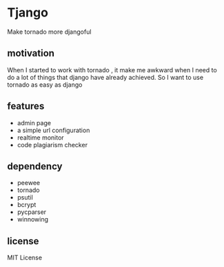 # Tjango

Make tornado more djangoful

## motivation

When I started to work with tornado , it make me awkward when I need to do a lot of things that django have already achieved. So I want to use tornado as easy as django

## features

* admin page
* a simple url configuration
* realtime monitor
* code plagiarism checker

## dependency

* peewee
* tornado
* psutil
* bcrypt
* pycparser
* winnowing

## license

MIT License

